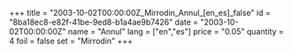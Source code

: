 +++
title = "2003-10-02T00:00:00Z_Mirrodin_Annul_[en_es]_false"
id = "8ba18ec8-e82f-41be-9ed8-b1a4ae9b7426"
date = "2003-10-02T00:00:00Z"
name = "Annul"
lang = ["en","es"]
price = "0.05"
quantity = 4
foil = false
set = "Mirrodin"
+++
